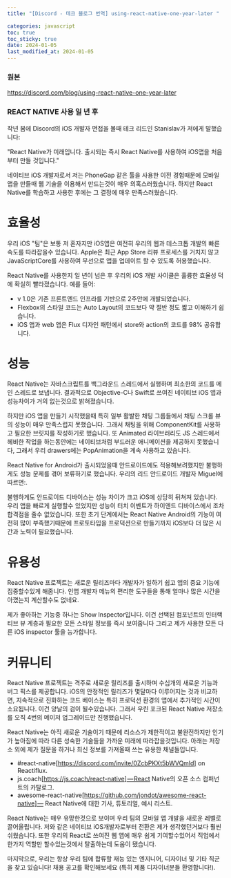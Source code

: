 ```yaml
---
title: "[Discord - 테크 블로그 번역] using-react-native-one-year-later "

categories: javascript
toc: true
toc_sticky: true
date: 2024-01-05
last_modified_at: 2024-01-05
---
```


### 원본

https://discord.com/blog/using-react-native-one-year-later

### REACT NATIVE 사용 일 년 후

작년 봄에 Discord의 iOS 개발자 면접을 볼때 테크 리드인 Stanislav가 저에게 말했습니다:

"React Native가 미래입니다. 출시되는 즉시 React Native를 사용하여 iOS앱을 처음부터 만들 것입니다."

네이티브 iOS 개발자로서 저는 PhoneGap 같은 툴을 사용한 이전 경험때문에 모바일 앱을 만들때 웹 기술을 이용해서 만드는것이 매우 의혹스러웠습니다. 하지만 React Native를 학습하고 사용한 후에는 그 결정에 매우 만족스러웠습니다.

# 효율성

우리 iOS "팀"은 보통 저 혼자지만 iOS앱은 여전히 우리의 웹과 데스크톱 개발의 빠른 속도를 따라잡을수 있습니다. Apple은 최근 App Store 리뷰 프로세스를 거치지 않고 JavaScriptCore를 사용하여 무선으로 앱을 업데이트 할 수 있도록 허용했습니다.

React Native를 사용한지 일 년이 넘은 후 우리의 iOS 개발 사이클은 훌륭한 효율성 덕에 확실히 빨라졌습니다. 예를 들어:

- v 1.0은 기존 프론트엔드 인프라를 기반으로 2주안에 개발되었습니다.
- Flexbox의 스타일 코드는 Auto Layout의 코드보다 약 절반 정도 짧고 이해하기 쉽습니다.
- iOS 앱과 web 앱은 Flux 디자인 패턴에서 store와 action의 코드를 98% 공유합니다.

# 성능

React Native는 자바스크립트를 백그라운드 스레드에서 실행하며 최소한의 코드를 메인 스레드로 보냅니다. 결과적으로 Objective-C나 Swift로 쓰여진 네이티브 iOS 앱과 성능차이가 거의 없는것으로 밝혀졌습니다.

하지만 iOS 앱을 만들기 시작했을때 특히 일부 활발한 채팅 그룹들에서 채팅 스크롤 뷰의 성능이 매우 만족스럽지 못했습니다. 그래서 채팅을 위해 ComponentKit를 사용하고 필요한 브릿지를 작성하기로 했습니다. 또 Animated 라이브러리도 JS 스레드에서 헤비한 작업을 하는동안에는 네이티브처럼 부드러운 애니메이션을 제공하지 못했습니다, 그래서 우리 drawers에는 PopAnimation을 계속 사용하고 있습니다.

React Native for Android가 출시되었을때 안드로이드에도 적용해보려했지만 불행하게도 성능 문제를 겪어 보류하기로 했습니다. 우리의 리드 안드로이드 개발자 Miguel에 따르면:.

불행하게도 안드로이드 디바이스는 성능 차이가 크고 iOS에 상당히 뒤쳐져 있습니다. 우리 앱을 빠르게 실행할수 있었지만 성능이 터치 이벤트가 하이엔드 디바이스에서 조차 합격점을 줄수 없었습니다. 또한 초기 단계에서는 React Native Android의 기능이 여전히 많이 부족했기때문에 프로토타입을 프로덕션으로 만들기까지 iOS보다 더 많은 시간과 노력이 필요했습니다.

# 유용성

React Native 프로젝트는 새로운 릴리즈마다 개발자가 일하기 쉽고 앱의 중요 기능에 집중할수있게 해줍니다. 인앱 개발자 메뉴의 편리한 도구들을 통해 얼마나 많은 시간을 아꼈는지 계산할수도 없네요.

제가 좋아하는 기능중 하나는 Show Inspector입니다. 이건 선택된 컴포넌트의 인터랙티브 뷰 계층과 필요한 모든 스타일 정보를 즉시 보여줍니다 그리고 제가 사용한 모든 다른 iOS inspector 툴을 능가합니다.

# 커뮤니티

React Native 프로젝트는 격주로 새로운 릴리즈를 출시하며 수십개의 새로운 기능과 버그 픽스를 제공합니다. iOS의 안정적인 릴리즈가 몇달마다 이루어지는 것과 비교하면, 지속적으로 진화하는 코드 베이스는 특히 프로덕션 환경의 앱에서 추가적인 시간이 소요됩니다. 이건 양날의 검이 될수있습니다. 그래서 우린 포크된 React Native 저장소를 오직 4번의 메이저 업그레이드만 진행했습니다.

React Native는 아직 새로운 기술이기 때문에 리소스가 제한적이고 불완전하지만 인기가 높아짐에 따라 다른 성숙한 기술들을 가까운 미래에 따라잡을것입니다. 아래는 저장소 외에 제가 질문을 하거나 최신 정보를 가져올때 쓰는 유용한 채널들입니다.

- #react-native[https://discord.com/invite/0ZcbPKXt5bWVQmld] on Reactiflux.
- js.coach[https://js.coach/react-native] — React Native의 오픈 소스 컴퍼넌트의 카탈로그.
- awesome-react-native[https://github.com/jondot/awesome-react-native] — React Native에 대한 기사, 튜토리얼, 예시 리스트.

React Native는 매우 유망한것으로 보이며 우리 팀의 모바일 앱 개발을 새로운 레벨로 끌어올립니다. 저와 같은 네이티브 iOS개발자로부터 전환은 제가 생각했던거보다 훨씬 쉬웠습니다. 또한 우리의 React로 쓰여진 웹 앱에 매우 쉽게 기여할수있어서 직업에서 한가지 역할만 할수있는것에서 탈출하는데 도움이 됐습니다.

마지막으로, 우리는 항상 우리 팀에 합류할 재능 있는 엔지니어, 디자이너 및 기타 직군을 찾고 있습니다! 채용 공고를 확인해보세요 (특히 제품 디자이너분들 환영합니다!).
